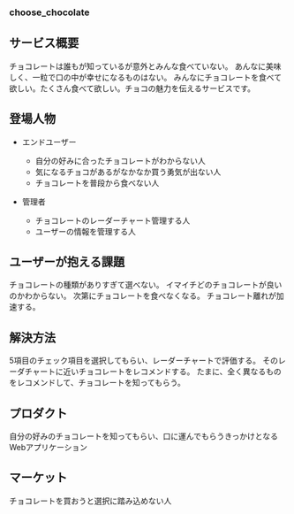 ### choose_chocolate

## サービス概要

チョコレートは誰もが知っているが意外とみんな食べていない。
あんなに美味しく、一粒で口の中が幸せになるものはない。
みんなにチョコレートを食べて欲しい。たくさん食べて欲しい。チョコの魅力を伝えるサービスです。

## 登場人物

- エンドユーザー
  - 自分の好みに合ったチョコレートがわからない人
  - 気になるチョコがあるがなかなか買う勇気が出ない人
  - チョコレートを普段から食べない人

- 管理者
  - チョコレートのレーダーチャート管理する人
  - ユーザーの情報を管理する人

## ユーザーが抱える課題

チョコレートの種類がありすぎて選べない。
イマイチどのチョコレートが良いのかわからない。
次第にチョコレートを食べなくなる。
チョコレート離れが加速する。

## 解決方法

5項目のチェック項目を選択してもらい、レーダーチャートで評価する。
そのレーダチャートに近いチョコレートをレコメンドする。
たまに、全く異なるものをレコメンドして、チョコレートを知ってもらう。

## プロダクト

自分の好みのチョコレートを知ってもらい、口に運んでもらうきっかけとなるWebアプリケーション

## マーケット

チョコレートを買おうと選択に踏み込めない人
